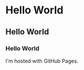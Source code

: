 <html>
	<head>  
		<title>My Page!</title>
	</head>
	<body>
		<h1>Hello World</h1>
		<h2>Hello World</h2>
		<h3>Hello World</h3>
		<p>I'm hosted with GitHub Pages.</p>
	</body>
</html>
